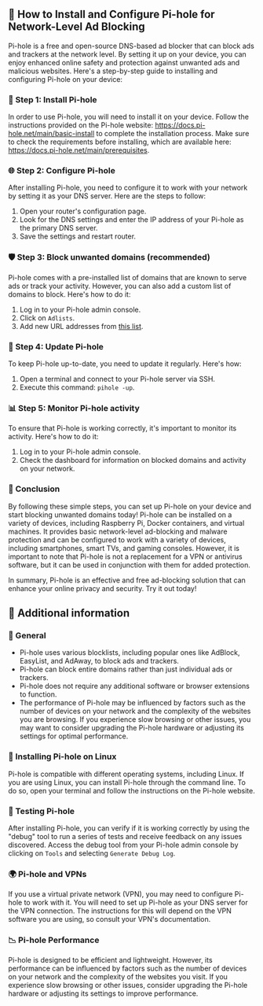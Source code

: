 ## 🍒 How to Install and Configure Pi-hole for Network-Level Ad Blocking
Pi-hole is a free and open-source DNS-based ad blocker that can block ads and trackers at the network level.
By setting it up on your device, you can enjoy enhanced online safety and protection against unwanted ads and malicious websites.
Here's a step-by-step guide to installing and configuring Pi-hole on your device:

### 🔧 Step 1: Install Pi-hole
In order to use Pi-hole, you will need to install it on your device.
Follow the instructions provided on the Pi-hole website: https://docs.pi-hole.net/main/basic-install to complete the installation process.
Make sure to check the requirements before installing, which are available here: https://docs.pi-hole.net/main/prerequisites.

### 🌐 Step 2: Configure Pi-hole
After installing Pi-hole, you need to configure it to work with your network by setting it as your DNS server.
Here are the steps to follow:
1. Open your router's configuration page.
2. Look for the DNS settings and enter the IP address of your Pi-hole as the primary DNS server.
3. Save the settings and restart router.

### 🛡️ Step 3: Block unwanted domains (recommended)
Pi-hole comes with a pre-installed list of domains that are known to serve ads or track your activity.
However, you can also add a custom list of domains to block. Here's how to do it:
1. Log in to your Pi-hole admin console.
2. Click on `Adlists`.
3. Add new URL addresses from [this list](../lists/md/PiHole.md).

### 🔄 Step 4: Update Pi-hole
To keep Pi-hole up-to-date, you need to update it regularly. Here's how:
1. Open a terminal and connect to your Pi-hole server via SSH.
2. Execute this command: `pihole -up`.

### 📊 Step 5: Monitor Pi-hole activity
To ensure that Pi-hole is working correctly, it's important to monitor its activity. Here's how to do it:
1. Log in to your Pi-hole admin console.
2. Check the dashboard for information on blocked domains and activity on your network.

### 📝 Conclusion
By following these simple steps, you can set up Pi-hole on your device and start blocking unwanted domains today!
Pi-hole can be installed on a variety of devices, including Raspberry Pi, Docker containers, and virtual machines.
It provides basic network-level ad-blocking and malware protection and can be configured to work with a variety of devices, including smartphones, smart TVs, and gaming consoles.
However, it is important to note that Pi-hole is not a replacement for a VPN or antivirus software, but it can be used in conjunction with them for added protection.

In summary, Pi-hole is an effective and free ad-blocking solution that can enhance your online privacy and security. Try it out today!

## 📌 Additional information
### 🌠 General
- Pi-hole uses various blocklists, including popular ones like AdBlock, EasyList, and AdAway, to block ads and trackers.
- Pi-hole can block entire domains rather than just individual ads or trackers.
- Pi-hole does not require any additional software or browser extensions to function.
- The performance of Pi-hole may be influenced by factors such as the number of devices on your network and the complexity of the websites you are browsing. If you experience slow browsing or other issues, you may want to consider upgrading the Pi-hole hardware or adjusting its settings for optimal performance.

### 🐧 Installing Pi-hole on Linux
Pi-hole is compatible with different operating systems, including Linux. If you are using Linux, you can install Pi-hole through the command line.
To do so, open your terminal and follow the instructions on the Pi-hole website.

### 🚦 Testing Pi-hole
After installing Pi-hole, you can verify if it is working correctly by using the "debug" tool to run a series of tests and receive feedback on any issues discovered.
Access the debug tool from your Pi-hole admin console by clicking on `Tools` and selecting `Generate Debug Log`.

### 🌍 Pi-hole and VPNs
If you use a virtual private network (VPN), you may need to configure Pi-hole to work with it.
You will need to set up Pi-hole as your DNS server for the VPN connection.
The instructions for this will depend on the VPN software you are using, so consult your VPN's documentation.

### 📉 Pi-hole Performance
Pi-hole is designed to be efficient and lightweight.
However, its performance can be influenced by factors such as the number of devices on your network and the complexity of the websites you visit.
If you experience slow browsing or other issues, consider upgrading the Pi-hole hardware or adjusting its settings to improve performance.